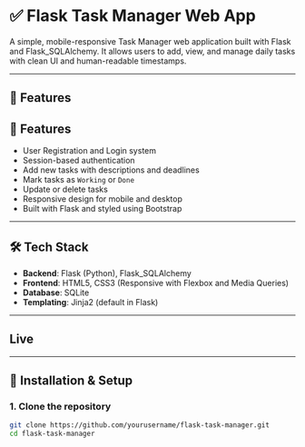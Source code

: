 # ✅ Flask Task Manager Web App

A simple, mobile-responsive Task Manager web application built with Flask and Flask_SQLAlchemy. It allows users to add, view, and manage daily tasks with clean UI and human-readable timestamps.

---

## 🚀 Features

## 🚀 Features

- User Registration and Login system
- Session-based authentication
- Add new tasks with descriptions and deadlines
- Mark tasks as `Working` or `Done` 
- Update or delete tasks
- Responsive design for mobile and desktop
- Built with Flask and styled using Bootstrap

---

## 🛠️ Tech Stack

- **Backend**: Flask (Python), Flask_SQLAlchemy
- **Frontend**: HTML5, CSS3 (Responsive with Flexbox and Media Queries)
- **Database**: SQLite
- **Templating**: Jinja2 (default in Flask)

---

## Live 

---

## 🔧 Installation & Setup

### 1. Clone the repository

```bash
git clone https://github.com/yourusername/flask-task-manager.git
cd flask-task-manager
